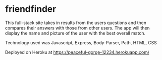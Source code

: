 # friendfinder

This full-stack site takes in results from the users questions and then compares their answers with those from other users. The app will then display the name and picture of the user with the best overall match.

Technology used was Javascript, Express, Body-Parser, Path, HTML, CSS

Deployed on Heroku at https://peaceful-gorge-12234.herokuapp.com/

